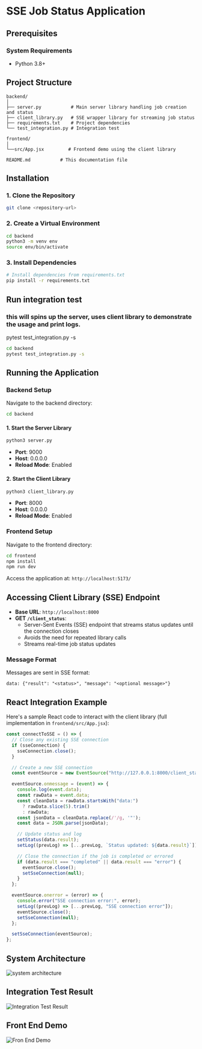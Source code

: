 # SSE Job Status Application

## Prerequisites

### System Requirements

- Python 3.8+

## Project Structure

```
backend/
│
├── server.py           # Main server library handling job creation and status
├── client_library.py   # SSE wrapper library for streaming job status
├── requirements.txt    # Project dependencies
└── test_integration.py # Integration test

frontend/
│
└──src/App.jsx         # Frontend demo using the client library

README.md           # This documentation file
```

## Installation

### 1. Clone the Repository

```bash
git clone <repository-url>
```

### 2. Create a Virtual Environment

```bash
cd backend
python3 -m venv env
source env/bin/activate
```

### 3. Install Dependencies

```bash
# Install dependencies from requirements.txt
pip install -r requirements.txt
```

## Run integration test

### this will spins up the server, uses client library to demonstrate the usage and print logs.

pytest test_integration.py -s

```bash
cd backend
pytest test_integration.py -s
```

## Running the Application

### Backend Setup

Navigate to the backend directory:

```bash
cd backend
```

#### 1. Start the Server Library

```bash
python3 server.py
```

- **Port**: 9000
- **Host**: 0.0.0.0
- **Reload Mode**: Enabled

#### 2. Start the Client Library

```bash
python3 client_library.py
```

- **Port**: 8000
- **Host**: 0.0.0.0
- **Reload Mode**: Enabled

### Frontend Setup

Navigate to the frontend directory:

```bash
cd frontend
npm install
npm run dev
```

Access the application at: `http://localhost:5173/`

## Accessing Client Library (SSE) Endpoint

- **Base URL**: `http://localhost:8000`
- **GET `/client_status`**:
  - Server-Sent Events (SSE) endpoint that streams status updates until the connection closes
  - Avoids the need for repeated library calls
  - Streams real-time job status updates

### Message Format

Messages are sent in SSE format:

```
data: {"result": "<status>", "message": "<optional message>"}
```

## React Integration Example

Here's a sample React code to interact with the client library (full implementation in `frontend/src/App.jsx`):

```javascript
const connectToSSE = () => {
  // Close any existing SSE connection
  if (sseConnection) {
    sseConnection.close();
  }

  // Create a new SSE connection
  const eventSource = new EventSource("http://127.0.0.1:8000/client_status");

  eventSource.onmessage = (event) => {
    console.log(event.data);
    const rawData = event.data;
    const cleanData = rawData.startsWith("data:")
      ? rawData.slice(5).trim()
      : rawData;
    const jsonData = cleanData.replace(/'/g, '"');
    const data = JSON.parse(jsonData);

    // Update status and log
    setStatus(data.result);
    setLog((prevLog) => [...prevLog, `Status updated: ${data.result}`]);

    // Close the connection if the job is completed or errored
    if (data.result === "completed" || data.result === "error") {
      eventSource.close();
      setSseConnection(null);
    }
  };

  eventSource.onerror = (error) => {
    console.error("SSE connection error:", error);
    setLog((prevLog) => [...prevLog, "SSE connection error"]);
    eventSource.close();
    setSseConnection(null);
  };

  setSseConnection(eventSource);
};
```

## System Architecture

![system architecture](images/system_architecture.png)

## Integration Test Result

![Integration Test Result](Integration_Test_Result.png)

## Front End Demo

![Fron End Demo](Front_end.png)
